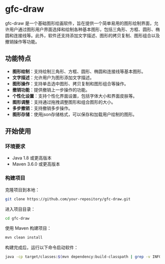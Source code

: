 # gfc-draw

gfc-draw 是一个基础图形绘画软件，旨在提供一个简单易用的图形绘制界面，允许用户通过图形用户界面选择和绘制各种基本图形，包括三角形、方框、圆形、椭圆和连接线等。此外，软件还支持添加文字描述、图形的拷贝复制、图形组合以及撤销操作等功能。

## 功能特点

- **图形绘制**：支持绘制三角形、方框、圆形、椭圆和连接线等基本图形。
- **文字描述**：允许用户为图形添加文字描述。
- **图形操作**：支持单击选中图形、拷贝复制和图形组合等操作。
- **撤销功能**：提供撤销上一步操作的功能。
- **个性化设置**：支持个性化界面设置，包括字体大小和界面皮肤等。
- **图形调整**：支持通过拖拽调整图形和组合图形的大小。
- **多步撤销**：支持撤销多步操作。
- **图形存储**：使用json存储格式，可以保存和加载用户绘制的图形。

## 开始使用

### 环境要求

- Java 1.8 或更高版本
- Maven 3.6.0 或更高版本

### 构建项目

克隆项目到本地：

```bash
git clone https://github.com/your-repository/gfc-draw.git
```

进入项目目录：

```bash
cd gfc-draw
```

使用 Maven 构建项目：

```bash
mvn clean install
```

构建完成后，运行以下命令启动软件：

```bash
java -cp target/classes:$(mvn dependency:build-classpath | grep -v INFO) com.example.Applicationjava -jar target/gfc-draw-1.0-SNAPSHOT.jar
```
